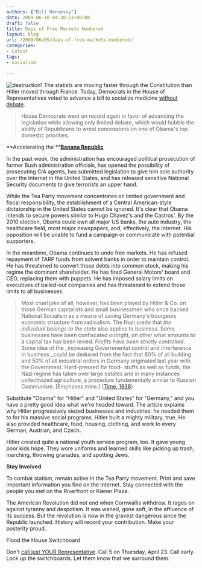 ```yaml
---
authors: ["Bill Hennessy"]
date: 2009-06-10 04:30:23+00:00
draft: false
title: Days of Free Markets Numbered
layout: blog
url: /2009/06/09/days-of-free-markets-numbered/
categories:
- Latest
tags:
- socialism

---
```


![destruction1](https://stlouisteaparty.com/wp-content/uploads/2009/04/destruction1-150x150.jpg)
The statists are moving faster through the Constitution than Hitler moved through France. Today, Democrats in the House of Representatives voted to advance a bill to socialize medicine [without debate](https://www.foxnews.com/politics/2009/04/22/democrats-want-speedy-health-care-debate/).

 

>   
> 
> House Democrats went on record again in favor of advancing the legislation while allowing only limited debate, which would hobble the ability of Republicans to wrest concessions on one of Obama's top domestic priorities.
> 
> 

 

**Accelerating the ****[Banana Republic](https://gatewaypundit.blogspot.com/2009/04/change-obama-guts-defense-spending.html)**

 

In the past week, the administration has encouraged political prosecution of former Bush administration officials, has opened the possibility of prosecuting CIA agents, has submitted legislation to give him sole authority over the Internet in the United States, and has released sensitive National Security documents to give terrorists an upper hand.

 

While the Tea Party movement concentrates on limited government and fiscal responsibility, the establishment of a Central American-style dictatorship in the United States cannot be ignored. It's clear that Obama intends to secure powers similar to Hugo Chavez's and the Castros'. By the 2010 election, Obama could own all major US banks, the auto industry, the healthcare field, most major newspapers, and, effectively, the Internet. His opposition will be unable to fund a campaign or communicate with potential supporters.

 

In the meantime, Obama continues to undo free markets. He has refused repayment of TARP funds from solvent banks in order to maintain control. He has threatened to convert those debts into common stock, making his regime the dominant shareholder. He has fired General Motors' board and CEO, replacing them with puppets. He has imposed salary limits on executives of bailed-out companies and has threatened to extend those limits to all businesses.

 

>   
> 
> Most cruel joke of all, however, has been played by Hitler & Co. on those German capitalists and small businessmen who once backed National Socialism as a means of saving Germany's bourgeois economic structure from radicalism. The Nazi credo that _the individual belongs to the state_ also applies to business. Some businesses have been confiscated outright, on other what amounts to a capital tax has been levied. _Profits have been strictly controlled_. Some idea of the _increasing Governmental control and interference in business _could be deduced from the fact that 80% of all building and 50% of all industrial orders in Germany originated last year with the Government. Hard-pressed for food- stuffs as well as funds, the Nazi regime has taken over large estates and in many instances collectivized agriculture, a procedure fundamentally similar to Russian Communism. [Emphases mine.] ([Time, 1938](https://www.time.com/time/subscriber/personoftheyear/archive/stories/1938.html)) 
> 
> 

 

Substitute "Obama" for "Hitler" and "United States" for "Germany," and you have a pretty good idea what we're headed toward. The article explains why Hitler progressively siezed businesses and industries: he needed them to for his massive social programs. Hitler built a mighty military, true. He also provided healthcare, food, housing, clothing, and work to every German, Austrian, and Czech.

 

Hitler created quite a national youth service program, too. It gave young poor kids hope. They wore uniforms and learned skills like picking up trash, marching, throwing granades, and spotting Jews.

 

**Stay Involved**

 

To combat statism, remain active in the Tea Party movement. Print and save important information you find on the Internet. Stay connected with the people you met on the Riverfront or Kiener Plaza.

 

The American Revolution did not end when Cornwallis withdrew. It rages on against tyranny and despotism. It was waned, gone soft, in the affluence of its success. But the revolution is now in the gravest dangerous since the Republic launched. History will record your contribution. Make your posterity proud.

 

Flood the House Switchboard

 

Don't [call just YOUR Representative](https://writerep.house.gov/writerep/welcome.shtml). Call 5 on Thursday, April 23. Call early. Lock up the switchboards. Let them know that we surround them.

